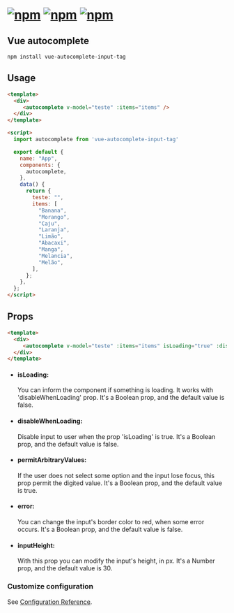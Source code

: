 # [![npm](https://img.shields.io/npm/dt/vue-autocomplete-input-tag.svg)]() [![npm](https://img.shields.io/npm/v/vue-autocomplete-input-tag.svg)]() [![npm](https://img.shields.io/npm/l/vue-autocomplete-input-tag.svg)]()

## Vue autocomplete
```
npm install vue-autocomplete-input-tag
```

## Usage
```html
<template>
  <div>
     <autocomplete v-model="teste" :items="items" />
  </div>
</template>

<script>
  import autocomplete from 'vue-autocomplete-input-tag'

  export default {
    name: "App",
    components: {
      autocomplete,
    },
    data() {
      return {
        teste: "",
        items: [
          "Banana",
          "Morango",
          "Caju",
          "Laranja",
          "Limão",
          "Abacaxi",
          "Manga",
          "Melancia",
          "Melão",
        ],
      };
    },
  };
</script>
```

## Props
```html
<template>
  <div>
     <autocomplete v-model="teste" :items="items" isLoading="true" :disableWhenLoading="true" :permitArbitratyValues="false" :error="true" :inputHeight="40" />
  </div>
</template>
```
<ul>
<li><h4>isLoading:</h4> You can inform the component if something is loading. It works with 'disableWhenLoading' prop. It's a Boolean prop, and the default value is false.</li>

<li><h4>disableWhenLoading:</h4> Disable input to user when the prop 'isLoading' is true. It's a Boolean prop, and the default value is false.</li>

<li><h4>permitArbitraryValues:</h4> If the user does not select some option and the input lose focus, this prop permit the digited value. It's a Boolean prop, and the default value is true.</li>

<li><h4>error:</h4> You can change the input's border color to red, when some error occurs. It's a Boolean prop, and the default value is false.</li>

<li><h4>inputHeight:</h4> With this prop you can modify the input's height, in px. It's a Number prop, and the default value is 30. </li>
</ul>

### Customize configuration
See [Configuration Reference](https://cli.vuejs.org/config/).
